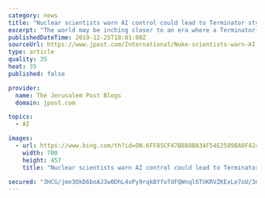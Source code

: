 ```yaml
---
category: news
title: "Nuclear scientists warn AI control could lead to Terminator style nuke war"
excerpt: "The world may be inching closer to an era where a Terminator-style apocalyptic nuclear war could be possible due to yielding control over nuclear weapons to artificial intelligence (AI), according to publications by nuclear scientists and defense experts. While numerous AI experts have told the Jerusalem Post over the years that people worried ..."
publishedDateTime: 2019-12-25T18:01:00Z
sourceUrl: https://www.jpost.com/International/Nuke-scientists-warn-AI-control-could-lead-to-Terminator-style-nuke-war-612123
type: article
quality: 35
heat: 35
published: false

provider:
  name: The Jerusalem Post Blogs
  domain: jpost.com

topics:
  - AI

images:
  - url: https://www.bing.com/th?id=ON.6FF85CF47B888BA34F54E2589BA8F424
    width: 700
    height: 457
    title: "Nuclear scientists warn AI control could lead to Terminator style nuke war"

secured: "3HCG/jme3OkD6boAJ3w0DhL4xPy9rqkBYfoTdFQWnql6TUKRVZKExLe7oU/3n29Fw/47L9nBqbyIVvrJzXLLjs5HuI+3EiyU/HthAmLAn+55fksul9vdGSMz9sjjkvf8HSehVW+kxOsKt2iQ76cAhNK8Cbth/RlIdk7+RdTw2Jj87XWavGaGpNN4eKXVBRzGlOiGC4U35/T9GkQCs4/hYzAL5cIm9FESw1sMo4bmFUXmLJqbCrxBxV3sI/0a5j9SuzILhotBYuz3zi5fbxPNSA==;wvYb3dQL3+zemFK3ZoJ0iw=="
---
```


